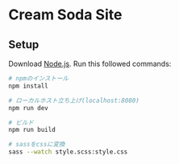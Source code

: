 # Cream Soda Site

## Setup
Download [Node.js](https://nodejs.org/en/download/).
Run this followed commands:

``` bash
# npmのインストール
npm install

# ローカルホスト立ち上げ(localhost:8080)
npm run dev

# ビルド
npm run build

# sassをcssに変換
sass --watch style.scss:style.css
```
